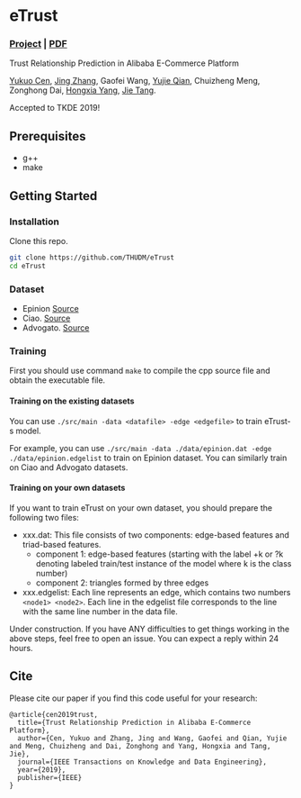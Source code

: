# eTrust

### [Project](https://sites.google.com/view/thudm-etrust) | [PDF](http://keg.cs.tsinghua.edu.cn/jietang/publications/TKDE19-Cen-et-al-Trust-Relationship-Prediction.pdf)

Trust Relationship Prediction in Alibaba E-Commerce Platform

[Yukuo Cen](https://sites.google.com/view/yukuocen), [Jing Zhang](https://xiaojingzi.github.io/), Gaofei Wang, [Yujie Qian](http://people.csail.mit.edu/yujieq/), Chuizheng Meng, Zonghong Dai, [Hongxia Yang](https://sites.google.com/site/hystatistics/home), [Jie Tang](http://keg.cs.tsinghua.edu.cn/jietang/).

Accepted to TKDE 2019!

## Prerequisites

- g++
- make

## Getting Started

### Installation

Clone this repo.

```bash
git clone https://github.com/THUDM/eTrust
cd eTrust
```

### Dataset

- Epinion  [Source](https://www.cse.msu.edu/~tangjili/trust.html)
- Ciao. [Source](https://www.cse.msu.edu/~tangjili/trust.html)
- Advogato. [Source](http://www.trustlet.org/datasets/advogato/)

### Training

First you should use command `make` to compile the cpp source file and obtain the executable file.

#### Training on the existing datasets

You can use `./src/main -data <datafile> -edge <edgefile>` to train eTrust-s model. 

For example, you can use `./src/main -data ./data/epinion.dat -edge ./data/epinion.edgelist` to train on Epinion dataset. You can similarly train on Ciao and Advogato datasets.

#### Training on your own datasets

If you want to train eTrust on your own dataset, you should prepare the following two files:
- xxx.dat: This file consists of two components: edge-based features and triad-based features.
    - component 1: edge-based features (starting with the label +k or ?k denoting labeled train/test instance of the model where k is the class number)
    - component 2: triangles formed by three edges
- xxx.edgelist: Each line represents an edge, which contains two numbers `<node1> <node2>`. Each line in the edgelist file corresponds to the line with the same line number in the data file.

Under construction. If you have ANY difficulties to get things working in the above steps, feel free to open an issue. You can expect a reply within 24 hours.


## Cite

Please cite our paper if you find this code useful for your research:

```
@article{cen2019trust,
  title={Trust Relationship Prediction in Alibaba E-Commerce Platform},
  author={Cen, Yukuo and Zhang, Jing and Wang, Gaofei and Qian, Yujie and Meng, Chuizheng and Dai, Zonghong and Yang, Hongxia and Tang, Jie},
  journal={IEEE Transactions on Knowledge and Data Engineering},
  year={2019},
  publisher={IEEE}
}
```
